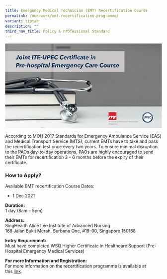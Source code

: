 ```yaml
---
title: Emergency Medical Technician (EMT) Recertification Course
permalink: /our-work/emt-recertification-programme/
variant: tiptap
description: ""
third_nav_title: Policy & Professional Standard
---
```

![](/images/Amb_Team_Joint_ITE_UPEC_Course.jpeg)

According to MOH 2017 Standards for Emergency Ambulance Service (EAS) and Medical Transport Service (MTS), current EMTs have to take and pass the recertification test once every two years. To ensure minimal disruption to the PAOs day-to-day operations, PAOs are highly encouraged to send their EMTs for recertification 3 – 6 months before the expiry of their certificate.

### How to Apply?

Available EMT recertification Course Dates:

*   1 Dec 2021

**Duration:**  
1 day (8am – 5pm)

**Address:**  
SingHealth Alice Lee Institute of Advanced Nursing  
168 Jalan Bukit Merah, Surbana One, #18-00, Singapore 150168

**Entry Requirement:**  
Must have completed WSQ Higher Certificate in Healthcare Support (Pre-Hospital Emergency Medical Services)

**For more Information and Registration:**  
For more information on the recertification programme is available at this [link](https://www.singhealthacademy.edu.sg/ian/programmes/wsq-emt-courses/Pages/EMTRecert.aspx).